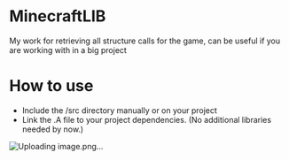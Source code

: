 # MinecraftLIB
My work for retrieving all structure calls for the game, can be useful if you are working with in a big project
# How to use
- Include the /src directory manually or on your project
- Link the .A file to your project dependencies. (No additional libraries needed by now.)

![Uploading image.png…]()
